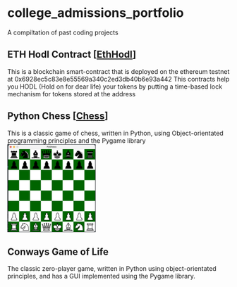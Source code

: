 # college_admissions_portfolio
A compiltation of past coding projects

## ETH Hodl Contract [[EthHodl](EthHodl)]
This is a blockchain smart-contract that is deployed on the ethereum testnet at 0x6928ec5c83e8e55569a340c2ed3db40b6e93a442
This contracts help you HODL (Hold on for dear life) your tokens by putting a time-based lock mechanism for tokens stored at the address 

## Python Chess [[Chess](chess)]
This is a classic game of chess, written in Python, using Object-orientated programming principles and the Pygame library
<img src="https://github.com/RobbyPratl/college_admissions_portfolio/blob/main/static/chess%20screenshot.png" width="200" height="200" />


## Conways Game of Life
The classic zero-player game, written in Python using object-orientated principles, and has a GUI implemented using the Pygame library.
